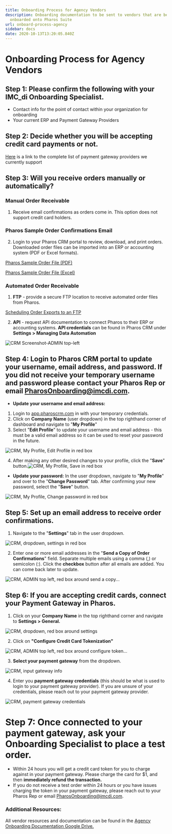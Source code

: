 ```yaml
---
title: Onboarding Process for Agency Vendors
description: Onboarding documentation to be sent to vendors that are being
  onboarded onto Pharos Suite
url: onboard-process-agency
sidebar: docs
date: 2020-10-13T13:20:05.840Z
---
```

# Onboarding Process for Agency Vendors

## Step 1: Please confirm the following with your IMC_di Onboarding Specialist.

* Contact info for the point of contact within your organization for onboarding
* Your current ERP and Payment Gateway Providers

## Step 2: Decide whether you will be accepting credit card payments or not.

[Here](/docs/pci-faqs/#pharos-currently-supports-57-payment-gateways) is a link to the complete list of payment gateway providers we currently support

## Step 3: Will you receive orders manually or automatically?

### Manual Order Receivable

1. Receive email confirmations as orders come in. This option does not support credit card holders.

### Pharos Sample Order Confirmations Email

2. Login to your Pharos CRM portal to review, download, and print orders. Downloaded order files can be imported into an ERP or accounting system (PDF or Excel formats).

 [Pharos Sample Order File (PDF)](/uploads/Pharos_Vendor_Sample_Order.pdf)

[Pharos Sample Order File (Excel)](/uploads/Pharos_Sample_Order_File_2.5.20.xlsx)

### Automated Order Receivable

1. **FTP** - provide a secure FTP location to receive automated order files from Pharos.

[Scheduling Order Exports to an FTP](https://docs.google.com/document/d/1JynsyNcDOZ-Z32QensRsS4p_nYrFv7d4oUHUe44e2Zk/edit)

2. **API** - request API documentation to connect Pharos to their ERP or accounting systems. **API credentials** can be found in Pharos CRM under **Settings > Managing Data Automation**

![CRM Screenshot-ADMIN top-left](/uploads/onboardagency_001.jpg)

## Step 4: Login to Pharos CRM portal to update your username, email address, and password. If you did not receive your temporary username and password please contact your Pharos Rep or email PharosOnboarding@imcdi.com.

* **Update your username and email address:**

1. Login to [app.pharoscrm.com](app.pharoscrm.com) in with your temporary credentials.
2. Click on **Company Name** (user dropdown) in the top righthand corner of dashboard and navigate to "**My Profile**"
3. Select "**Edit Profile**" to update your username and email address - this must be a valid email address so it can be used to reset your password in the future.

![CRM, My Profile, Edit Profile in red box](/uploads/onboardagency_003.png)

4. After making any other desired changes to your profile, click the "**Save**" button.![CRM, My Profile, Save in red box](/uploads/onboardagency_004.png)

* **Update your password:** In the user dropdown, navigate to "**My Profile**" and over to the "**Change Password**" tab. After confirming your new password, select the "**Save**" button.

![CRM, My Profile, Change password in red box](/uploads/onboardagency_005.png)

## Step 5: Set up an email address to receive order confirmations.

1. Navigate to the "**Settings**" tab in the user dropdown.

![CRM, dropdown, settings in red box](/uploads/onboardagency_006.png)

2. Enter one or more email addresses in the "**Send a Copy of Order Confirmations**" field. Separate multiple emails using a comma (,) or semicolon (:). Click the **checkbox** button after all emails are added. You can come back later to update.

![CRM, ADMIN top left, red box around send a copy...](/uploads/onboardagency_007.png)

## Step 6: If you are accepting credit cards, connect your Payment Gateway in Pharos.

1. Click on your **Company Name** in the top righthand corner and navigate to **Settings > General.**

![CRM, dropdown, red box around settings](/uploads/onboardagency_008.png)

2. Click on **"Configure Credit Card Tokenization"**

![CRM, ADMIN top left, red box around configure token...](/uploads/onboardagency_009.png)

3. **Select your payment gateway** from the dropdown.

![CRM, input gateway info](/uploads/onboardagency_010.jpg)

4. Enter you **payment gateway credentials** (this should be what is used to login to your payment gateway provider). If you are unsure of your credentials, please reach out to your payment gateway provider.

![CRM, payment gateway credentials](/uploads/onboardagency_011.jpg)

# Step 7: Once connected to your payment gateway, ask your Onboarding Specialist to place a test order.

* Within 24 hours you will get a credit card token for you to charge against in your payment gateway. Please charge the card for $1, and then **immediately refund the transaction.**
* If you do not receive a test order within 24 hours or you have issues charging the token in your payment gateway, please reach out to your Pharos Rep or email PharosOnboarding@imcdi.com.

### Additional Resources:

All vendor resources and documentation can be found in the [Agency Onboarding Documentation Google Drive.](https://drive.google.com/drive/folders/1URmWO7NoLbkFxBQGN_5XqQIBN3fsXo9f)